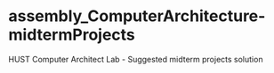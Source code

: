 # assembly_ComputerArchitecture-midtermProjects
HUST Computer Architect Lab - Suggested midterm projects solution
